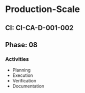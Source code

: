 # Production-Scale

## CI: CI-CA-D-001-002
## Phase: 08

### Activities
- Planning
- Execution
- Verification
- Documentation
